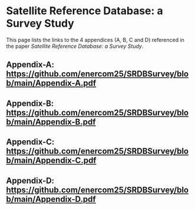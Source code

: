 # Satellite Reference Database: a Survey Study
This page lists the links to the 4 appendices (A, B, C and D) referenced in the paper *Satellite Reference Database: a Survey Study*.

## Appendix-A: https://github.com/enercom25/SRDBSurvey/blob/main/Appendix-A.pdf
## Appendix-B: https://github.com/enercom25/SRDBSurvey/blob/main/Appendix-B.pdf
## Appendix-C: https://github.com/enercom25/SRDBSurvey/blob/main/Appendix-C.pdf
## Appendix-D: https://github.com/enercom25/SRDBSurvey/blob/main/Appendix-D.pdf
